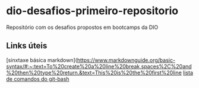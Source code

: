 # dio-desafios-primeiro-repositorio
Repositório com os desafios propostos em bootcamps da DIO

## Links úteis

[sinxtaxe básica markdown](https://www.markdownguide.org/basic-syntax/#:~:text=To%20create%20a%20line%20break,spaces%2C%20and%20then%20type%20return.&text=This%20is%20the%20first%20line
[lista de comandos do git-bash](https://dev.classmethod.jp/articles/git-bash-commands/#toc-4)
